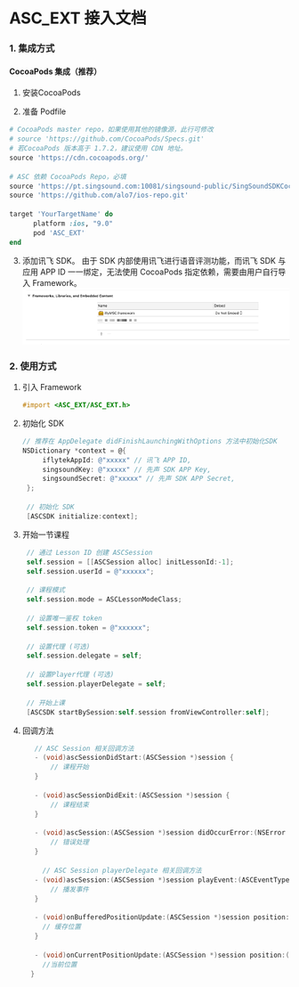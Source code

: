 # ASC_EXT 接入文档

### 1. 集成方式

#### CocoaPods 集成（推荐）

   1. 安装CocoaPods

   2. 准备 Podfile
   ```ruby
   # CocoaPods master repo，如果使用其他的镜像源，此行可修改
   # source 'https://github.com/CocoaPods/Specs.git' 
   # 若CocoaPods 版本高于 1.7.2，建议使用 CDN 地址。
   source 'https://cdn.cocoapods.org/'
   
   # ASC 依赖 CocoaPods Repo，必填
   source 'https://pt.singsound.com:10081/singsound-public/SingSoundSDKCocoaPodRepo.git'
   source 'https://github.com/alo7/ios-repo.git'
   
   target 'YourTargetName' do
         platform :ios, "9.0"
         pod 'ASC_EXT'
   end
   ```
      
   3. 添加讯飞 SDK。
   由于 SDK 内部使用讯飞进行语音评测功能，而讯飞 SDK 与应用 APP ID 一一绑定，无法使用 CocoaPods 指定依赖，需要由用户自行导入 Framework。![ifly-framework](./img/ifly-framework.png)

### 2. 使用方式

1. 引入 Framework

   ```objective-c
   #import <ASC_EXT/ASC_EXT.h>
   ```

2. 初始化 SDK

   ```objective-c
   // 推荐在 AppDelegate didFinishLaunchingWithOptions 方法中初始化SDK
   NSDictionary *context = @{
        iflytekAppId: @"xxxxx" // 讯飞 APP ID,
        singsoundKey: @"xxxxx" // 先声 SDK APP Key,
        singsoundSecret: @"xxxxx" // 先声 SDK APP Secret,
    };
   
    // 初始化 SDK
    [ASCSDK initialize:context];
   ```

3. 开始一节课程

   ```objective-c
    // 通过 Lesson ID 创建 ASCSession
    self.session = [[ASCSession alloc] initLessonId:-1];
    self.session.userId = @"xxxxxx";
   
    // 课程模式
    self.session.mode = ASCLessonModeClass; 
    
    // 设置唯一鉴权 token
    self.session.token = @"xxxxxx";
   
    // 设置代理 (可选)
    self.session.delegate = self;

    // 设置Player代理 (可选)
    self.session.playerDelegate = self;

    // 开始上课
    [ASCSDK startBySession:self.session fromViewController:self];
   ```
   
4. 回调方法

   ```objective-c
      // ASC Session 相关回调方法
      - (void)ascSessionDidStart:(ASCSession *)session {
          // 课程开始
      }
      
      - (void)ascSessionDidExit:(ASCSession *)session {
          // 课程结束
      }
      
      - (void)ascSession:(ASCSession *)session didOccurError:(NSError *)error {
          // 错误处理
      }

        // ASC Session playerDelegate 相关回调方法
      - (void)ascSession:(ASCSession *)session playEvent:(ASCEventType)event{
          // 播发事件
      }

      - (void)onBufferedPositionUpdate:(ASCSession *)session position:(int64_t)position {
        // 缓存位置
      }

      - (void)onCurrentPositionUpdate:(ASCSession *)session position:(int64_t)position {
        //当前位置
     }

   ```